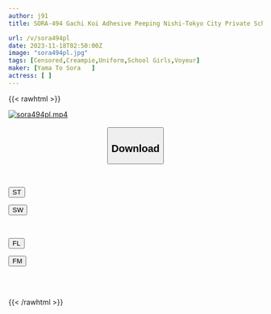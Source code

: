 ```yaml
---
author: j91
title: SORA-494 Gachi Koi Adhesive Peeping Nishi-Tokyo City Private School N Growing Period Badminton Slender Sleeping Woman 3 Meat Masturbation Creampie Sleep Rape

url: /v/sora494pl
date: 2023-11-18T02:50:00Z
image: "sora494pl.jpg"
tags: [Censored,Creampie,Uniform,School Girls,Voyeur]
maker: [Yama To Sora   ]
actress: [ ]
---
```



{{< rawhtml >}}

<div class="video" data-videoid="4wYQyA3xDytG9d">
    <a href="javascript:;">
        <img src="/v/sora494pl/sora494pl.jpg" width="WIDTH" height="HEIGHT" alt="sora494pl.mp4" loading="lazy">
    </a>
</div>

<script type="text/javascript" src="https://j91.asia/asset/on-demand-st.js"></script>

<br>
  <link rel="stylesheet" href="https://j91.asia/asset/bs5.css">
  
  <center>
  <button class="btn btn-primary" type="button" data-bs-toggle="collapse" data-bs-target=".multi-collapse" aria-expanded="false" aria-controls="multiCollapseExample1 multiCollapseExample2"><h2>Download</h2></button></center>
</p>
<div class="row">
  <div class="col">
    <div class="collapse multi-collapse" id="multiCollapseExample1">
      <div class="card card-body">
	      	      <br>
<div class="buttons">  
<p><a href="https://streamtape.to/v/4wYQyA3xDytG9d" target="_blank"><button class="btn-hover color-3"><i class="fa fa-download"></i> ST</button></a></p>
<p><a href="https://sfastwish.com/rbwl4yxnjmxx" target="_blank"><button class="btn-hover color-2"><i class="fa fa-download"></i> SW</button></a></p></div>
    </div>
  </div>
</div>
  <div class="col">
    <div class="collapse multi-collapse" id="multiCollapseExample2">
      <div class="card card-body">
	      <br>
<div class="buttons">
<p><a href="javascript:;" target="_blank"><button class="btn-hover color-9"><i class="fa fa-download"></i> FL</button></a></p>
<p><a href="javascript:;" target="_blank"><button class="btn-hover color-8"><i class="fa fa-download"></i> FM</button></a></p></div>
<br><br>
      </div>
    </div>
  </div>
</div>

{{< /rawhtml >}}
